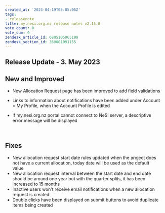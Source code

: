 ```yaml
---
created_at: '2023-04-19T05:05:05Z'
tags:
- releasenote
title: my.nesi.org.nz release notes v2.15.0
vote_count: 0
vote_sum: 0
zendesk_article_id: 6805105965199
zendesk_section_id: 360001091155
---
```



## Release Update - 3. May 2023

## New and Improved

-   New Allocation Request page has been improved to add field
    validations

-   Links to information about notifications have been added under
    Account &gt; My Profile, when the Account Profile is edited

-   If my.nesi.org.nz portal cannot connect to NeSI server, a
    descriptive error message will be displayed

 

## Fixes

-   New allocation request start date rules updated when the project
    does not have a current allocation, today date will be used as the
    default value
-   New allocation request interval between the start date and end date
    should be around one year but with the quarter splits, it has been
    increased to 15 months
-   Inactive users won't receive email notifications when a new
    allocation request is created
-   Double clicks have been displayed on submit buttons to avoid
    duplicate items being created